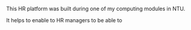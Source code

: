 This HR platform was built during one of my computing modules in NTU.

It helps to enable to HR managers to be able to 
